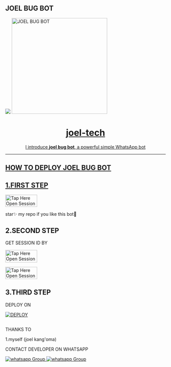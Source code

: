 ##  JOEL BUG BOT
 <a href="https://github.com/DenverCoder1/readme-typing-svg"><img src="https://readme-typing-svg.herokuapp.com?font=Time+New+Roman&color=red&size=25&center=true&vCenter=true&width=600&height=100&lines=Am+joel+x+md+Created+by+joelkang'oma.&heart;++;Self-taught+Back-Created+By,;Ibrahim+Adams+Am+The,;Best+Is+Bot+For+You+To,;Deploy..<3"></a>
 <a href="https://whatsapp.com/channel/0029Vade9VgD38CPEnxfYF0M">
 <img alt="JOEL BUG BOT" height="300" src="https://telegra.ph/file/0bc8a3f6e4e684addb141.jpg">
  
<h1 align="center"> joel-tech  </h1> 
<p align="center">l introduce <b>joel bug bot</b>, a powerful simple WhatsApp bot </p>


    
 
 



---





## HOW TO DEPLOY JOEL BUG BOT


## 1.FIRST STEP 


<a href="https://github.com/jokathanjoka/JOEL-MD-/forks"><img title="Tap Here Open Session Site" src="https://img.shields.io/badge/FORK THIS REPO-h?color=red&style=for-the-badge&logo=msi" width="100" height="38.45"/></a></p>

star✨ my repo if you like this bot🤖


## 2.SECOND STEP 


 GET SESSION ID BY
 

<a href="https://appjsoncodes1-d8822de78520.herokuapp.com/qr"><img title="Tap Here Open Session Site" src="https://img.shields.io/badge/QR CODE-h?color=red&style=for-the-badge&logo=msi" width="100" height="38.45"/></a></p>

 

<a href="https://appjsoncodes1-d8822de78520.herokuapp.com/pair"><img title="Tap Here Open Session Site" src="https://img.shields.io/badge/PAIRING CODE-h?color=red&style=for-the-badge&logo=msi" width="100" height="38.45"/></a></p>


## 3.THIRD STEP 


DEPLOY ON 

<a
      href='https://dashboard.heroku.com/new?template=https://github.com/jokathanjoka/JOEL-HERKU-GO/tree/main' target="_blank"><img alt='DEPLOY' src='https://img.shields.io/badge/-HEROKU-purple?style=for-the-badge&logo=heroku&logoColor=white'/></a>

##





THANKS TO 

1.myself (joel kang'oma)




CONTACT DEVELOPER ON WHATSAPP 

<a href="https://wa.me/255714595078" target="_blank">
    <img alt="whatsapp Group" src="https://img.shields.io/badge/ joel tech contact -25D366?style=for-the-badge&logo=whatsapp&logoColor=white" />


  
 
<a href="https://whatsapp.com/channel/0029Vade9VgD38CPEnxfYF0M" target="_blank">
    <img alt="whatsapp Group" src="https://img.shields.io/badge/ JOEL  MD   CHANNEL -25D366?style=for-the-badge&logo=whatsapp&logoColor=white" />
 


     

